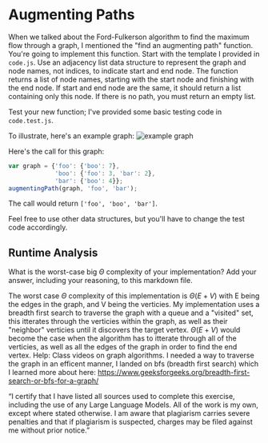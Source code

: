 # Augmenting Paths

When we talked about the Ford-Fulkerson algorithm to find the maximum flow
through a graph, I mentioned the "find an augmenting path" function. You're
going to implement this function. Start with the template I provided in
`code.js`. Use an adjacency list data structure to represent the graph and node
names, not indices, to indicate start and end node. The function returns a list
of node names, starting with the start node and finishing with the end node. If
start and end node are the same, it should return a list containing only this
node. If there is no path, you must return an empty list.

Test your new function; I've provided some basic testing code in `code.test.js`.

To illustrate, here's an example graph:
![example graph](graph.png)

Here's the call for this graph:

```javascript
var graph = {'foo': {'boo': 7},
             'boo': {'foo': 3, 'bar': 2},
             'bar': {'boo': 4}};
augmentingPath(graph, 'foo', 'bar');
```

The call would return `['foo', 'boo', 'bar']`.

Feel free to use other data structures, but you'll have to change the test code
accordingly.

## Runtime Analysis

What is the worst-case big $\Theta$ complexity of your implementation? Add your
answer, including your reasoning, to this markdown file.

The worst case $\Theta$ complexity of this implementation is $\Theta (E + V)$ with E being the edges in the graph, and V being the verticies. My implementation uses a breadth first search to traverse the graph with a queue and a "visited" set, this itterates through the verticies within the graph, as well as their "neighbor" verticies until it discovers the target vertex. $\Theta (E + V)$ would become the case when the algorithm has to itterate through all of the verticies, as well as all the edges of the graph in order to find the end vertex. 
Help: Class videos on graph algorithms. I needed a way to traverse the graph in an efficent manner, I landed on bfs (breadth first search) which I learned more about here: https://www.geeksforgeeks.org/breadth-first-search-or-bfs-for-a-graph/

“I certify that I have listed all sources used to complete this exercise, including the use of any Large Language Models. All of the work is my own, except where stated otherwise. I am aware that plagiarism carries severe penalties and that if plagiarism is suspected, charges may be filed against me without prior notice.”
